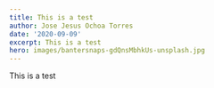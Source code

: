 ```yaml
---
title: This is a test
author: Jose Jesus Ochoa Torres
date: '2020-09-09'
excerpt: This is a test
hero: images/bantersnaps-gdQnsMbhkUs-unsplash.jpg
---
```

This is a test

